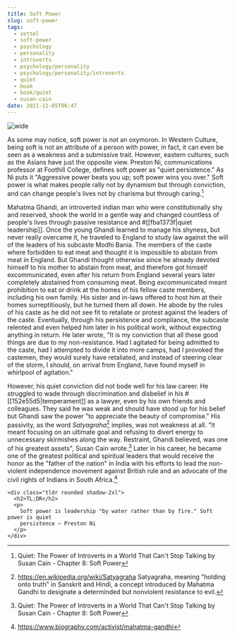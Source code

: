 ```yaml
---
title: Soft Power
slug: soft-power
tags:
  - zettel
  - soft-power
  - psychology
  - personality
  - introverts
  - psychology/personality
  - psychology/personality/introverts
  - quiet
  - book
  - book/quiet
  - susan-cain
date: 2021-11-05T06:47
---
```



![wide](https://www.maxpixel.net/static/photo/1x/Mohandas-Karamchand-Gandhi-Peace-Movement-1930-67483.jpg "image from Max Pixel (cc)")

As some may notice, soft power is not an oxymoron. In Western Culture, being
soft is not an attribute of a person with power, in fact, it can even be seen as
a weakness and a submissive trait. However, eastern cultures, such as the Asians
have just the opposite view. Preston Ni, communications professor at Foothill
College, defines soft power as "quiet persistence." As Ni puts it "Aggressive
power beats you up; soft power wins you over." Soft power is what makes people
rally not by dynamism but through conviction, and can change people's lives not
by charisma but through caring.[^1]

Mahatma Ghandi, an introverted indian man who were constitutionally shy and
reserved, shook the world in a gentle way and changed countless of people's
lives through passive resistance and #[[fba1373f|quiet leadership]]. Once the
young Ghandi learned to manage his shyness, but never really overcame it, he
traveled to England to study law against the will of the leaders of his subcaste
Modhi Bania. The members of the caste where forbidden to eat meat and thought it
is impossible to abstain from meat in England. But Ghandi thought otherwise
since he already devoted himself to his mother to abstain from meat, and
therefore got himself excommunicated, even after his return from England several
years later completely abstained from consuming meat. Being excommunicated meant
prohibition to eat or drink at the homes of his fellow caste members, including
his own family. His sister and in-laws offered to host him at their homes
surreptitiously, but he turned them all down. He abode by the rules of his caste
as he did not see fit to retaliate or protest against the leaders of the caste.
Eventually, through his persistence and compliance, the subcaste relented and
even helped him later in his political work, without expecting anything in
return. He later wrote, "It is my conviction that all these good things are due
to my non-resistance. Had I agitated for being admitted to the caste, had
I attempted to divide it into more camps, had I provoked the castemen, they
would surely have retaliated, and instead of steering clear of the storm,
I should, on arrival from England, have found myself in whirlpool of agitation."

However, his quiet conviction did not bode well for his law career. He struggled
to wade through discrimination and disbelief in his #[[152e55d5|temperament]] as
a lawyer, even by his own friends and colleagues. They said he was weak and
should have stood up for his belief but Ghandi saw the power "to appreciate the
beauty of compromise." His passivity, as the word _Satyagraha_[^2] implies, was
not weakness at all. "It meant focusing on an ultimate goal and refusing to
divert energy to unnecessary skirmishes along the way. Restraint, Ghandi
believed, was one of his greatest assets", Susan Cain wrote.[^1] Later in his
career, he became one of the greatest political and spiritual leaders that would
receive the honor as the "father of the nation" in India with his efforts to
lead the non-violent independence movement against British rule and an advocate
of the civil rights of Indians in South Africa.[^3]

``` {=html}
<div class="tldr rounded shadow-2xl">
  <h2>TL;DR</h2>
  <p>
    Soft power is leadership "by water rather than by fire." Soft power is quiet
    persistence ~ Preston Ni
  </p>
</div>
```


[^1]: Quiet: The Power of Introverts in a World That Can't Stop Talking by Susan Cain - Chapter 8: Soft Power
[^2]: https://en.wikipedia.org/wiki/Satyagraha Satyagraha, meaning "holding onto truth" in Sanskrit and Hindi, a concept introduced by Mahatma Gandhi to designate a determinded but nonviolent resistance to evil.
[^3]: https://www.biography.com/activist/mahatma-gandhi
